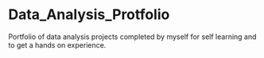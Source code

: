 # Data_Analysis_Protfolio
Portfolio of data analysis projects completed by myself for self learning and to get a hands on experience.
